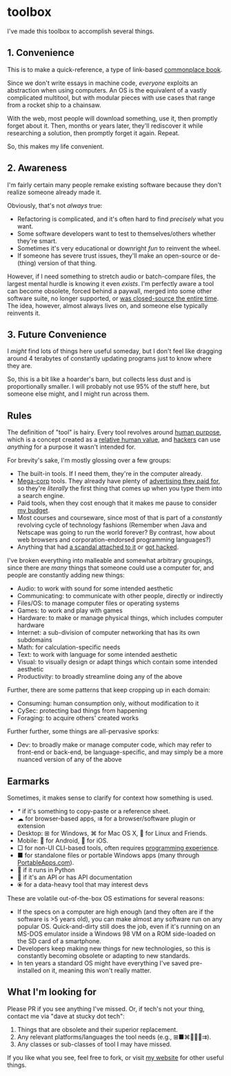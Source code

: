 # toolbox

I've made this toolbox to accomplish several things.

## 1. Convenience

This is to make a quick-reference, a type of link-based [commonplace book](https://en.wikipedia.org/wiki/Commonplace_book).

Since we don't write essays in machine code, _everyone_ exploits an abstraction when using computers. An OS is the equivalent of a vastly complicated multitool, but with modular pieces with use cases that range from a rocket ship to a chainsaw.

With the web, most people will download something, use it, then promptly forget about it. Then, months or years later, they'll rediscover it while researching a solution, then promptly forget it again. Repeat.

So, this makes my life convenient.

## 2. Awareness

I'm fairly certain many people remake existing software because they don't realize someone already made it.

Obviously, that's not _always_ true:

- Refactoring is complicated, and it's often hard to find _precisely_ what you want.
- Some software developers want to test to themselves/others whether they're smart.
- Sometimes it's very educational or downright _fun_ to reinvent the wheel.
- If someone has severe trust issues, they'll make an open-source or de-(thing) version of that thing.

However, if I need something to stretch audio or batch-compare files, the largest mental hurdle is knowing it even _exists_. I'm perfectly aware a tool can become obsolete, forced behind a paywall, merged into some other software suite, no longer supported, or [was closed-source the entire time](https://trendless.tech/floss). The idea, however, almost always lives on, and someone else typically reinvents it.

## 3. Future Convenience

I _might_ find lots of things here useful someday, but I don't feel like dragging around 4 terabytes of constantly updating programs just to know where they are.

So, this is a bit like a hoarder's barn, but collects less dust and is proportionally smaller. I will probably not use 95% of the stuff here, but someone else might, and I might run across them.

## Rules

The definition of "tool" is hairy. Every tool revolves around [human purpose](https://gainedin.site/purpose/), which is a concept created as a [relative human value](https://gainedin.site/values/), and [hackers](https://trendless.tech/hacking) can use _anything_ for a purpose it wasn't intended for.

For brevity's sake, I'm mostly glossing over a few groups:

- The built-in tools. If I need them, they're in the computer already.
- [Mega-corp](https://gainedin.site/groups-large) tools. They already have plenty of [advertising they paid for](https://notageni.us/marketing/), so they're _literally_ the first thing that comes up when you type them into a search engine.
- Paid tools, when they cost enough that it makes me pause to consider [my budget](https://adequate.life/money-3/).
- Most courses and courseware, since most of that is part of a _constantly_ revolving cycle of technology fashions (Remember when Java and Netscape was going to run the world forever? By contrast, how about web browsers and corporation-endorsed programming languages?)
- Anything that had [a scandal attached to it](https://trendless.tech/faang) or [got hacked](https://trendless.tech/hacking).

I've broken everything into malleable and somewhat arbitrary groupings, since there are _many_ things that someone could use a computer for, and people are constantly adding new things:

- Audio: to work with sound for some intended aesthetic
- Communicating: to communicate with other people, directly or indirectly
- Files/OS: to manage computer files or operating systems
- Games: to work and play with games
- Hardware: to make or manage physical things, which includes computer hardware
- Internet: a sub-division of computer networking that has its own subdomains
- Math: for calculation-specific needs
- Text: to work with language for some intended aesthetic
- Visual: to visually design or adapt things which contain some intended aesthetic
- Productivity: to broadly streamline doing any of the above

Further, there are some patterns that keep cropping up in each domain:

- Consuming: human consumption only, without modification to it
- CySec: protecting bad things from happening
- Foraging: to acquire others' created works

Further further, some things are all-pervasive sporks:

- Dev: to broadly make or manage computer code, which may refer to front-end or back-end, be language-specific, and may simply be a more nuanced version of any of the above

## Earmarks

Sometimes, it makes sense to clarify for context how something is used.

- _*_ if it's something to copy-paste or a reference sheet.
- ☁ for browser-based apps, ⇉ for a browser/software plugin or extension
- Desktop: ⊞ for Windows, ⌘ for Mac OS X, 🐧 for Linux and Friends.
- Mobile: 🤖 for Android, 🍎 for iOS.
- □ for non-UI CLI-based tools, often requires [programming experience](https://trendless.tech/prog-basics).
- ■ for standalone files or portable Windows apps (many through [PortableApps.com](https://portableapps.com/)).
- 🐍 if it runs in Python
- 🔌 if it's an API or has API documentation
- ⦿ for a data-heavy tool that may interest devs

These are volatile out-of-the-box OS estimations for several reasons:

- If the specs on a computer are high enough (and they often are if the software is >5 years old), you can make almost any software run on any popular OS. Quick-and-dirty still does the job, even if it's running on an MS-DOS emulator inside a Windows 98 VM on a ROM side-loaded on the SD card of a smartphone.
- Developers keep making new things for new technologies, so this is constantly becoming obsolete or adapting to new standards.
- In ten years a standard OS might have everything I've saved pre-installed on it, meaning this won't really matter.

## What I'm looking for

Please PR if you see anything I've missed. Or, if tech's not your thing, contact me via "dave at stucky dot tech":

1. Things that are obsolete and their superior replacement.
2. Any relevant platforms/languages the tool needs (e.g., ⊞■⌘🐧🍎🤖⇉).
3. Any classes or sub-classes of tool I may have missed.

If you like what you see, feel free to fork, or visit [my website](https://stucky.tech) for other useful things.
